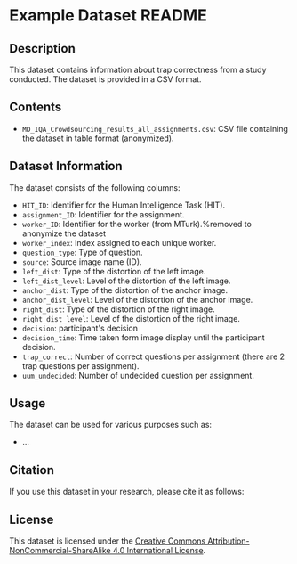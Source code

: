 # Example Dataset README

## Description
This dataset contains information about trap correctness from a study conducted. The dataset is provided in a CSV  format.

## Contents
- `MD_IQA_Crowdsourcing_results_all_assignments.csv`: CSV file containing the dataset in table format (anonymized).

## Dataset Information
The dataset consists of the following columns:
- `HIT_ID`: Identifier for the Human Intelligence Task (HIT).
- `assignment_ID`: Identifier for the assignment.
- `worker_ID`: Identifier for the worker (from MTurk).%removed to anonymize the dataset
- `worker_index`: Index assigned to each unique worker.
- `question_type`: Type of question.
- `source`: Source image name (ID).
- `left_dist`: Type of the distortion of the left image.
- `left_dist_level`: Level of the distortion of the left image.
- `anchor_dist`: Type of the distortion of the anchor image.
- `anchor_dist_level`: Level of the distortion of the anchor image.
- `right_dist`: Type of the distortion of the right image.
- `right_dist_level`: Level of the distortion of the right image.
- `decision`: participant's decision
- `decision_time`: Time taken form image display until the participant decision.
- `trap_correct`: Number of correct questions per assignment (there are 2 trap questions per assignment).
- `uum_undecided`: Number of undecided question per assignment.


## Usage
The dataset can be used for various purposes such as:
- ...

## Citation
If you use this dataset in your research, please cite it as follows:



## License
This dataset is licensed under the [Creative Commons Attribution-NonCommercial-ShareAlike 4.0 International License](https://creativecommons.org/licenses/by-nc-sa/4.0/).
